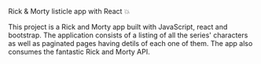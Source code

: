 Rick & Morty listicle app with React 💥

This project is a Rick and Morty app built with JavaScript, react and bootstrap. The application consists of a listing of all the series' characters as well as paginated pages having detils of each one of them. The app also consumes the fantastic Rick and Morty API.
